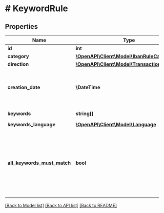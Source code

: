 # # KeywordRule

## Properties

Name | Type | Description | Notes
------------ | ------------- | ------------- | -------------
**id** | **int** | Rule identifier |
**category** | [**\OpenAPI\Client\Model\IbanRuleCategory**](IbanRuleCategory.md) |  |
**direction** | [**\OpenAPI\Client\Model\TransactionDirection**](TransactionDirection.md) |  |
**creation_date** | **\DateTime** | &lt;strong&gt;Format:&lt;/strong&gt; &#39;YYYY-MM-DD&#39;T&#39;HH:MM:SS.SSSXXX&#39; (RFC 3339, section 5.6)&lt;br/&gt;Timestamp of when the rule was created. |
**keywords** | **string[]** | Set of keywords that this rule defines. |
**keywords_language** | [**\OpenAPI\Client\Model\Language**](Language.md) |  |
**all_keywords_must_match** | **bool** | This field is only relevant if the rule contains multiple keywords. If set to &#39;true&#39; it means that all keywords have to be found in a transaction to apply the given category. If set to &#39;false&#39;, then even a single matching keyword in a transaction can trigger this rule. |

[[Back to Model list]](../../README.md#models) [[Back to API list]](../../README.md#endpoints) [[Back to README]](../../README.md)
